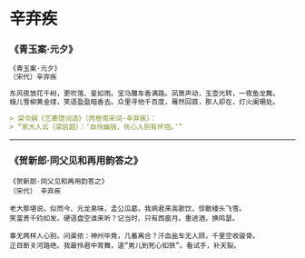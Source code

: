 # 辛弃疾

### 《青玉案·元夕》

```markdown
《青玉案·元夕》
〔宋代〕辛弃疾

东风夜放花千树，更吹落、星如雨。宝马雕车香满路。凤箫声动，玉壶光转，一夜鱼龙舞。
蛾儿雪柳黄金缕，笑语盈盈暗香去。众里寻他千百度，蓦然回首，那人却在，灯火阑珊处。

> 梁令娴《艺蘅馆词选》（丙卷南宋词·辛弃疾）：
> “家大人云（梁启超）：‘自怜幽独，伤心人别有怀抱。’”
```

---

### 《贺新郎·同父见和再用韵答之》

```
《贺新郎·同父见和再用韵答之》
〔宋代〕 辛弃疾

老大那堪说。似而今、元龙臭味，孟公瓜葛。我病君来高歌饮，惊散楼头飞雪。
笑富贵千钧如发。硬语盘空谁来听？记当时、只有西窗月。重进酒，换鸣瑟。

事无两样人心别。问渠侬：神州毕竟，几番离合？汗血盐车无人顾，千里空收骏骨。
正目断关河路绝。我最怜君中宵舞，道“男儿到死心如铁”。看试手，补天裂。
```
